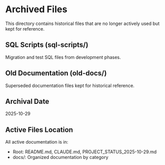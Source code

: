 # Archived Files

This directory contains historical files that are no longer actively used but kept for reference.

## SQL Scripts (sql-scripts/)
Migration and test SQL files from development phases.

## Old Documentation (old-docs/)
Superseded documentation files kept for historical reference.

## Archival Date
2025-10-29

## Active Files Location
All active documentation is in:
- Root: README.md, CLAUDE.md, PROJECT_STATUS_2025-10-29.md
- docs/: Organized documentation by category
